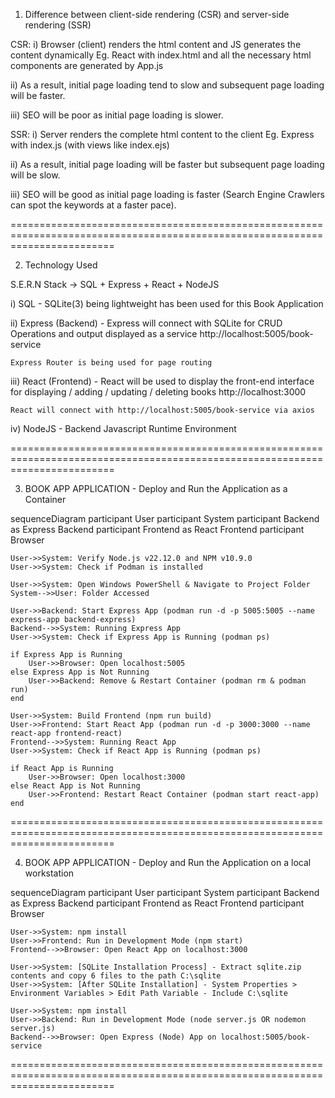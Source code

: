1. Difference between client-side rendering (CSR) and server-side rendering (SSR)

CSR:
i) Browser (client) renders the html content and JS generates the content dynamically 
   Eg. React with index.html and all the necessary html components are generated by App.js

ii) As a result, initial page loading tend to slow and subsequent page loading will be faster.

iii) SEO will be poor as initial page loading is slower.

SSR:
i) Server renders the complete html content to the client 
   Eg. Express with index.js (with views like index.ejs)

ii) As a result, initial page loading will be faster but subsequent page loading will be slow.

iii) SEO will be good as initial page loading is faster (Search Engine Crawlers can spot the keywords at a faster pace).

==============================================================================================================================

2. Technology Used

S.E.R.N Stack -> SQL + Express + React + NodeJS

i) SQL - SQLite(3) being lightweight has been used for this Book Application


ii) Express (Backend) - Express will connect with SQLite for CRUD Operations and output displayed as a service
    http://localhost:5005/book-service

    Express Router is being used for page routing


iii) React (Frontend) - React will be used to display the front-end interface for displaying / adding / updating / deleting books
    http://localhost:3000

    React will connect with http://localhost:5005/book-service via axios


iv) NodeJS - Backend Javascript Runtime Environment

==============================================================================================================================

3. BOOK APP APPLICATION - Deploy and Run the Application as a Container

sequenceDiagram
    participant User
    participant System
    participant Backend as Express Backend
    participant Frontend as React Frontend
    participant Browser

    User->>System: Verify Node.js v22.12.0 and NPM v10.9.0
    User->>System: Check if Podman is installed

    User->>System: Open Windows PowerShell & Navigate to Project Folder
    System-->>User: Folder Accessed

    User->>Backend: Start Express App (podman run -d -p 5005:5005 --name express-app backend-express)
    Backend-->>System: Running Express App
    User->>System: Check if Express App is Running (podman ps)

    if Express App is Running
        User->>Browser: Open localhost:5005
    else Express App is Not Running
        User->>Backend: Remove & Restart Container (podman rm & podman run)
    end

    User->>System: Build Frontend (npm run build)
    User->>Frontend: Start React App (podman run -d -p 3000:3000 --name react-app frontend-react)
    Frontend-->>System: Running React App
    User->>System: Check if React App is Running (podman ps)
    
    if React App is Running
        User->>Browser: Open localhost:3000
    else React App is Not Running
        User->>Frontend: Restart React Container (podman start react-app)
    end

==============================================================================================================================

4. BOOK APP APPLICATION - Deploy and Run the Application on a local workstation

sequenceDiagram
    participant User
    participant System
    participant Backend as Express Backend
    participant Frontend as React Frontend
    participant Browser

    User->>System: npm install
    User->>Frontend: Run in Development Mode (npm start)
    Frontend-->>Browser: Open React App on localhost:3000

    User->>System: [SQLite Installation Process] - Extract sqlite.zip contents and copy 6 files to the path C:\sqlite
    User->>System: [After SQLite Installation] - System Properties > Environment Variables > Edit Path Variable - Include C:\sqlite

    User->>System: npm install
    User->>Backend: Run in Development Mode (node server.js OR nodemon server.js)
    Backend-->>Browser: Open Express (Node) App on localhost:5005/book-service
    
==============================================================================================================================
